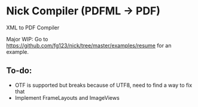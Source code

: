 # Nick Compiler (PDFML -> PDF)
XML to PDF Compiler

Major WIP: Go to https://github.com/fg123/nick/tree/master/examples/resume for an example.

## To-do:
- OTF is supported but breaks because of UTF8, need to find a way to fix that
- Implement FrameLayouts and ImageViews
